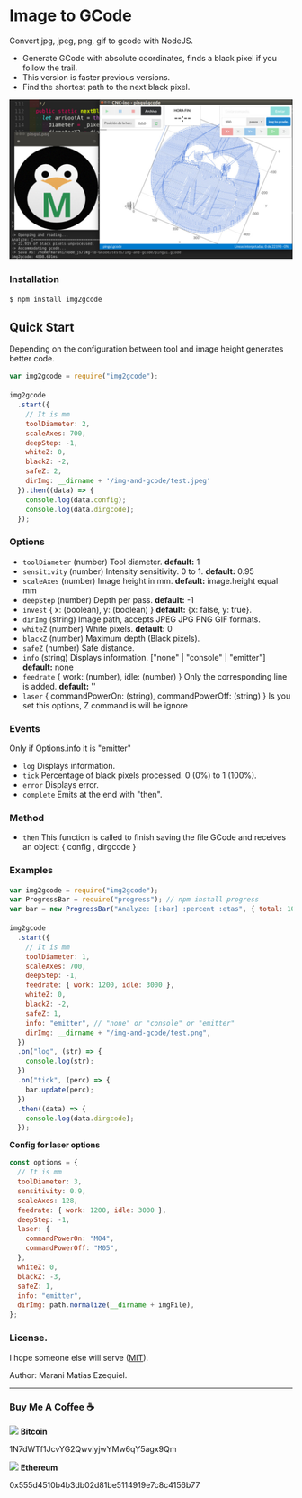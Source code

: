 # Image to GCode

Convert jpg, jpeg, png, gif to gcode with NodeJS.

- Generate GCode with absolute coordinates, finds a black pixel if you follow the trail.
- This version is faster previous versions.
- Find the shortest path to the next black pixel.

![img2gcode with CNC-ino](https://github.com/MaraniMatias/img2gcode/blob/master/ej-img2gcode.png)

### Installation

```bash
$ npm install img2gcode
```

## Quick Start

Depending on the configuration between tool and image height generates better code.

```Javascript
var img2gcode = require("img2gcode");

img2gcode
  .start({
    // It is mm
    toolDiameter: 2,
    scaleAxes: 700,
    deepStep: -1,
    whiteZ: 0,
    blackZ: -2,
    safeZ: 2,
    dirImg: __dirname + '/img-and-gcode/test.jpeg'
  }).then((data) => {
    console.log(data.config);
    console.log(data.dirgcode);
  });
```

### Options

- `toolDiameter` (number) Tool diameter. **default:** 1
- `sensitivity` (number) Intensity sensitivity. 0 to 1. **default:** 0.95
- `scaleAxes` (number) Image height in mm. **default:** image.height equal mm
- `deepStep` (number) Depth per pass. **default:** -1
- `invest` { x: (boolean), y: (boolean) } **default:** {x: false, y: true}.
- `dirImg` (string) Image path, accepts JPEG JPG PNG GIF formats.
- `whiteZ` (number) White pixels. **default:** 0
- `blackZ` (number) Maximum depth (Black pixels).
- `safeZ` (number) Safe distance.
- `info` (string) Displays information. ["none" | "console" | "emitter"] **default:** none
- `feedrate` { work: (number), idle: (number) } Only the corresponding line is added. **default:** ''
- `laser` { commandPowerOn: (string), commandPowerOff: (string) } Is you set this options, Z command is will be ignore

### Events

Only if Options.info it is "emitter"

- `log` Displays information.
- `tick` Percentage of black pixels processed. 0 (0%) to 1 (100%).
- `error` Displays error.
- `complete` Emits at the end with "then".

### Method

- `then` This function is called to finish saving the file GCode and receives an object: { config , dirgcode }

### Examples

```javascript
var img2gcode = require("img2gcode");
var ProgressBar = require("progress"); // npm install progress
var bar = new ProgressBar("Analyze: [:bar] :percent :etas", { total: 100 });

img2gcode
  .start({
    // It is mm
    toolDiameter: 1,
    scaleAxes: 700,
    deepStep: -1,
    feedrate: { work: 1200, idle: 3000 },
    whiteZ: 0,
    blackZ: -2,
    safeZ: 1,
    info: "emitter", // "none" or "console" or "emitter"
    dirImg: __dirname + "/img-and-gcode/test.png",
  })
  .on("log", (str) => {
    console.log(str);
  })
  .on("tick", (perc) => {
    bar.update(perc);
  })
  .then((data) => {
    console.log(data.dirgcode);
  });
```

**Config for laser options**

```javascript
const options = {
  // It is mm
  toolDiameter: 3,
  sensitivity: 0.9,
  scaleAxes: 128,
  feedrate: { work: 1200, idle: 3000 },
  deepStep: -1,
  laser: {
    commandPowerOn: "M04",
    commandPowerOff: "M05",
  },
  whiteZ: 0,
  blackZ: -3,
  safeZ: 1,
  info: "emitter",
  dirImg: path.normalize(__dirname + imgFile),
};
```

### License.

I hope someone else will serve ([MIT](http://opensource.org/licenses/mit-license.php)).

Author: Marani Matias Ezequiel.

---

### Buy Me A Coffee ☕️

<p><img src="https://simpleicons.org/icons/bitcoin.svg" height="12" /> <b>Bitcoin</b></p>
<p>
  1N7dWTf1JcvYG2QwviyjwYMw6qY5agx9Qm
</p>
<p><img src="https://simpleicons.org/icons/ethereum.svg" height="12" /> <b>Ethereum</b></p>
  0x555d4510b4b3db02d81be5114919e7c8c4156b77
<p>
</p>
